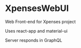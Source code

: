 # XpensesWebUI
Web Front-end for Xpenses project

Uses react-app and material-ui

Server responds in GraphQL
